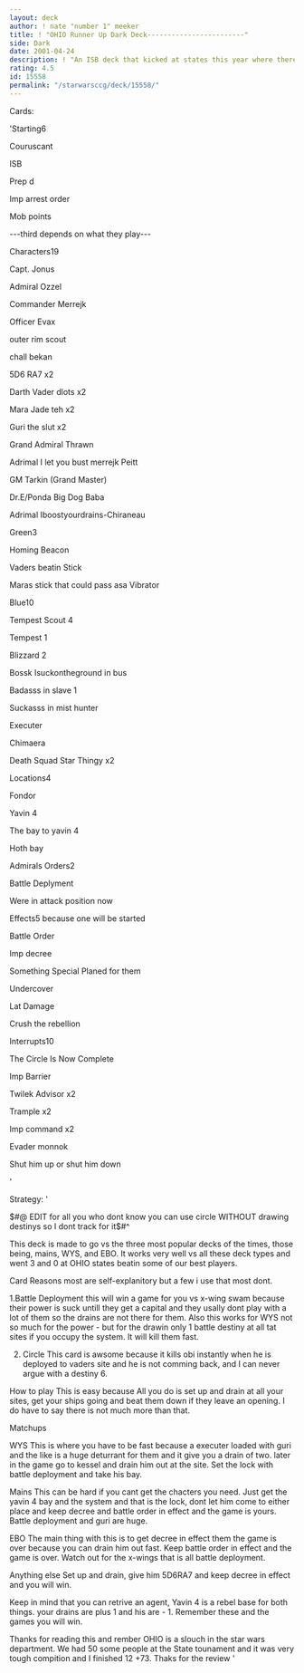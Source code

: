 ```yaml
---
layout: deck
author: ! nate "number 1" meeker
title: ! "OHIO Runner Up Dark Deck------------------------"
side: Dark
date: 2001-04-24
description: ! "An ISB deck that kicked at states this year where there were 50 some people. This deck went 3 and 0."
rating: 4.5
id: 15558
permalink: "/starwarsccg/deck/15558/"
---
```

Cards: 

'Starting6

Couruscant

ISB

Prep d

Imp arrest order

Mob points

---third depends on what they play---


Characters19

Capt. Jonus

Admiral Ozzel

Commander Merrejk

Officer Evax

outer rim scout

chall bekan

5D6 RA7 x2

Darth Vader dlots x2

Mara Jade teh x2

Guri the slut x2

Grand Admiral Thrawn

Adrimal I let you bust merrejk Peitt

GM Tarkin (Grand Master)

Dr.E/Ponda Big Dog Baba

Adrimal Iboostyourdrains-Chiraneau


Green3

Homing Beacon

Vaders beatin Stick

Maras stick that could pass asa Vibrator


Blue10

Tempest Scout 4

Tempest 1

Blizzard 2

Bossk Isuckontheground in bus

Badasss in slave 1

Suckasss in mist hunter

Executer

Chimaera

Death Squad Star Thingy x2


Locations4

Fondor

Yavin 4

The bay to yavin 4

Hoth bay


Admirals Orders2

Battle Deplyment

Were in attack position now


Effects5 because one will be started

Battle Order

Imp decree

Something Special Planed for them

Undercover

Lat Damage

Crush the rebellion


Interrupts10

The Circle Is Now Complete

Imp Barrier

Twilek Advisor x2

Trample x2

Imp command x2

Evader monnok

Shut him up or shut him down



'

Strategy: '

$#@ EDIT for all you who dont know you can use circle WITHOUT drawing destinys so I dont track for it$#^


This deck is made to go vs the three most popular decks of the times, those being, mains, WYS, and EBO. It works very well vs all these deck types and went 3 and 0 at OHIO states beatin some of our best players.


Card Reasons most are self-explanitory but a few i use that most dont.

1.Battle Deployment this will win a game for you vs x-wing swam because their power is suck untill they get a capital and they usally dont play with a lot of them so the drains are not there for them. Also this works for WYS not so much for the power - but for the drawin only 1 battle destiny at all tat sites if you occupy the system. It will kill them fast.

2. Circle This card is awsome because it kills obi instantly when he is deployed to vaders site and he is not comming back, and I can never argue with a destiny 6.


How to play This is easy because All you do is set up and drain at all your sites, get your ships going and beat them down if they leave an opening. I do have to say there is not much more than that.


Matchups

WYS This is where you have to be fast because a executer loaded with guri and the like is a huge deturrant for them and it give you a drain of two. later in the game go to kessel and drain him out at the site. Set the lock with battle deployment and take his bay.


Mains This can be hard if you cant get the chacters you need. Just get the yavin 4 bay and the system and that is the lock, dont let him come to either place and keep decree and battle order in effect and the game is yours. Battle deployment and guri are huge.


EBO The main thing with this is to get decree in effect them the game is over because you can drain him out fast. Keep battle order in effect and the game is over. Watch out for the x-wings that is all battle deployment.


Anything else Set up and drain, give him 5D6RA7 and keep decree in effect and you will win. 


Keep in mind that you can retrive an agent, Yavin 4 is a rebel base for both things. your drains are plus 1 and his are - 1. Remember these and the games you will win.

Thanks for reading this and rember OHIO is a slouch in the star wars department. We had 50 some people at the State tounament and it was very tough compition and I finished 12 +73. Thaks for the review  '
